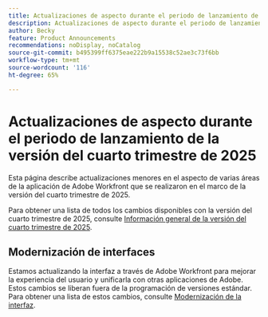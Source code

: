 ```yaml
---
title: Actualizaciones de aspecto durante el periodo de lanzamiento de la versión del cuarto trimestre de 2025
description: Actualizaciones de aspecto durante el periodo de lanzamiento del tercer trimestre de 2025
author: Becky
feature: Product Announcements
recommendations: noDisplay, noCatalog
source-git-commit: b495399ff6375eae222b9a15538c52ae3c73f6bb
workflow-type: tm+mt
source-wordcount: '116'
ht-degree: 65%

---
```


# Actualizaciones de aspecto durante el periodo de lanzamiento de la versión del cuarto trimestre de 2025

Esta página describe actualizaciones menores en el aspecto de varias áreas de la aplicación de Adobe Workfront que se realizaron en el marco de la versión del cuarto trimestre de 2025.

Para obtener una lista de todos los cambios disponibles con la versión del cuarto trimestre de 2025, consulte [Información general de la versión del cuarto trimestre de 2025](/help/quicksilver/product-announcements/product-releases/25-q4-release-activity/25-q4-release-overview.md).


## Modernización de interfaces

Estamos actualizando la interfaz a través de Adobe Workfront para mejorar la experiencia del usuario y unificarla con otras aplicaciones de Adobe. Estos cambios se liberan fuera de la programación de versiones estándar. Para obtener una lista de estos cambios, consulte [Modernización de la interfaz](/help/quicksilver/product-announcements/product-releases/interface-modernization/interface-modernization.md).